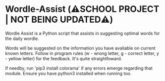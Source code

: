 # Wordle-Assist (⚠️SCHOOL PROJECT | NOT BEING UPDATED⚠️)
Wordle Assist is a Python script that assists in suggesting optimal words for the daily wordle. 


Words will be suggested on the information you have avaliable on current known letters.
Follow in program rules (w - wrong letter, g - correct letter, y - yellow letter) for the feedback. It's quite straightfoward. 

If needby, run 'pip3 install colorama' if any errors emerge regarding that module. Ensure you have python3 installed when running too. 

